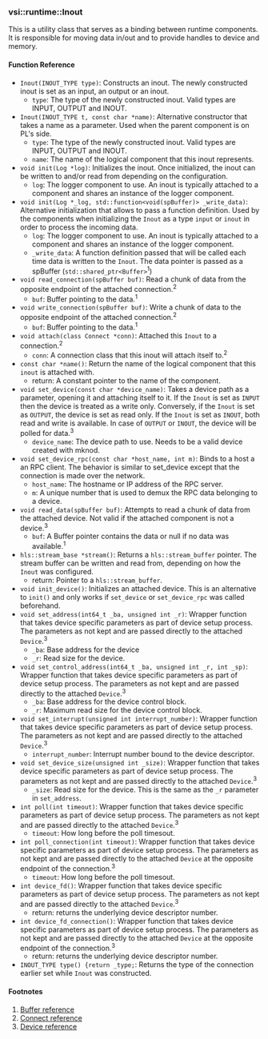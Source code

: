 ### vsi::runtime::Inout
This is a utility class that serves as a binding between runtime components. It is responsible for moving data in/out and to provide handles to device and memory.


#### Function Reference
- `Inout(INOUT_TYPE type)`: Constructs an inout. The newly constructed inout is set as an input, an output or an inout.
	- `type`: The type of the newly constructed inout. Valid types are INPUT, OUTPUT and INOUT.
- `Inout(INOUT_TYPE t, const char *name)`: Alternative constructor that takes a name as a parameter. Used when the parent component is on PL's side.
	- `type`: The type of the newly constructed inout. Valid types are INPUT, OUTPUT and INOUT.
	- `name`: The name of the logical component that this inout represents.
- `void init(Log *log)`: Initializes the inout. Once initialized, the inout can be written to and/or read from depending on the configuration.
	- `log`: The logger component to use. An inout is typically attached to a component and shares an instance of the logger component.
- `void init(Log *_log, std::function<void(spBuffer)> _write_data)`: Alternative initialization that allows to pass a function definition. Used by the components when initializing the `Inout` as a type `input` or `inout` in order to process the incoming data.
	- `log`: The logger component to use. An inout is typically attached to a component and shares an instance of the logger component.
	- `_write_data`: A function definition passed that will be called each time data is written to the `Inout`. The data pointer is passed as a spBuffer (`std::shared_ptr<Buffer>`<sup>1</sup>)
- `void read_connection(spBuffer buf)`: Read a chunk of data from the opposite endpoint of the attached connection.<sup>2</sup>
	- `buf`: Buffer pointing to the data.<sup>1</sup>
- `void write_connection(spBuffer buf)`: Write a chunk of data to the opposite endpoint of the attached connection.<sup>2</sup>
	- `buf`: Buffer pointing to the data.<sup>1</sup>
- `void attach(class Connect *conn)`: Attached this `Inout` to a connection.<sup>2</sup>
	- `conn`: A connection class that this inout will attach itself to.<sup>2</sup>
- `const char *name()`: Return the name of the logical component that this `inout` is attached with.
	- return: A constant pointer to the name of the component.
- `void set_device(const char *device_name)`: Takes a device path as a parameter, opening it and attaching itself to it. If the `Inout` is set as `INPUT` then the device is treated as a write only. Conversely, if the `Inout` is set as `OUTPUT`, the device is set as read only. If the `Inout` is set as `INOUT`, both read and write is available. In case of `OUTPUT` or `INOUT`, the device will be polled for data.<sup>3</sup>
	- `device_name`: The device path to use. Needs to be a valid device created with mknod.
- `void set_device_rpc(const char *host_name, int m)`: Binds to a host a an RPC client. The behavior is similar to set_device except that the connection is made over the network.
	- `host_name`: The hostname or IP address of the RPC server.
	- `m`: A unique number that is used to demux the RPC data belonging to a device.
- `void read_data(spBuffer buf)`: Attempts to read a chunk of data from the attached device. Not valid if the attached component is not a device.<sup>3</sup>
	- `buf`: A Buffer pointer contains the data or null if no data was available.<sup>1</sup>
- `hls::stream_base *stream()`: Returns a `hls::stream_buffer` pointer. The stream buffer can be written and read from, depending on how the `Inout` was configured.
	- return: Pointer to a `hls::stream_buffer`.
- `void init_device()`: Initializes an attached device. This is an alternative to `init()` and only works if `set_device` or `set_device_rpc` was called beforehand.
- `void set_address(int64_t _ba, unsigned int _r)`: Wrapper function that takes device specific parameters as part of device setup process. The parameters as not kept and are passed directly to the attached `Device`.<sup>3</sup>
	- `_ba`: Base address for the device
	- `_r`: Read size for the device.
- `void set_control_address(int64_t _ba, unsigned int _r, int _sp)`: Wrapper function that takes device specific parameters as part of device setup process. The parameters as not kept and are passed directly to the attached `Device`.<sup>3</sup>
	- `_ba`: Base address for the device control block.
	- `_r`: Maximum read size for the device control block.
- `void set_interrupt(unsigned int interrupt_number)`: Wrapper function that takes device specific parameters as part of device setup process. The parameters as not kept and are passed directly to the attached `Device`.<sup>3</sup>
	- `interrupt_number`: Interrupt number bound to the device descriptor.
- `void set_device_size(unsigned int _size)`: Wrapper function that takes device specific parameters as part of device setup process. The parameters as not kept and are passed directly to the attached `Device`.<sup>3</sup>
	- `_size`: Read size for the device. This is the same as the `_r` parameter in `set_address`.
- `int poll(int timeout)`: Wrapper function that takes device specific parameters as part of device setup process. The parameters as not kept and are passed directly to the attached `Device`.<sup>3</sup>
	- `timeout`: How long before the poll timesout.
- `int poll_connection(int timeout)`: Wrapper function that takes device specific parameters as part of device setup process. The parameters as not kept and are passed directly to the attached `Device` at the opposite endpoint of the connection.<sup>3</sup>
	- `timeout`: How long before the poll timesout.
- `int device_fd()`: Wrapper function that takes device specific parameters as part of device setup process. The parameters as not kept and are passed directly to the attached `Device`.<sup>3</sup>
	- return: returns the underlying device descriptor number.
- `int device_fd_connection()`: Wrapper function that takes device specific parameters as part of device setup process. The parameters as not kept and are passed directly to the attached `Device` at the opposite endpoint of the connection.<sup>3</sup>
	- return: returns the underlying device descriptor number.
- `INOUT_TYPE type() {return _type;`: Returns the type of the connection earlier set while `Inout` was constructed.


#### Footnotes
1. [Buffer reference](/runtime/buffer.md)
1. [Connect reference](/runtime/connect.md)
1. [Device reference](/runtime/device.md)
